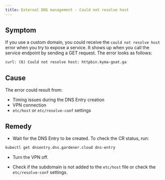 ```yaml
---
title: External DNS management - Could not resolve host
---
```


## Symptom

If you use a custom domain, you could receive the `could not resolve host` error when you try to expose a service. It shows up when you call the service endpoint by sending a GET request. The error looks as follows:

```txt
curl: (6) Could not resolve host: httpbin.kyma-goat.ga
```

## Cause

The error could result from:

- Timing issues during the DNS Entry creation
- VPN connection
- `etc/host` or `etc/resolve-conf` settings

## Remedy

- Wait for the DNS Entry to be created. To check the CR status, run:

```bash
kubectl get dnsentry.dns.gardener.cloud dns-entry
```

- Turn the VPN off.

- Check if the subdomain is not added to the `etc/host` file or check the `etc/resolve-conf` settings.
